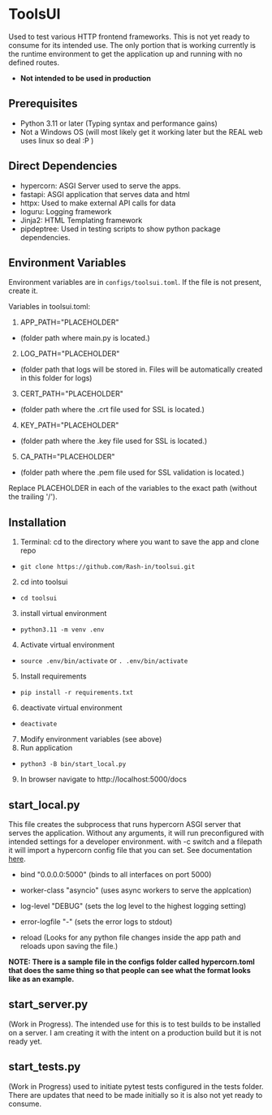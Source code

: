 # ToolsUI
Used to test various HTTP frontend frameworks. This is not yet ready to consume for its intended use. The only portion that is working currently is the runtime environment to get the application up and running with no defined routes.
- **Not intended to be used in production**

## Prerequisites
- Python 3.11 or later (Typing syntax and performance gains)
- Not a Windows OS (will most likely get it working later but the REAL web uses linux so deal :P )

## Direct Dependencies
- hypercorn: ASGI Server used to serve the apps.
- fastapi: ASGI application that serves data and html
- httpx: Used to make external API calls for data
- loguru: Logging framework
- Jinja2: HTML Templating framework
- pipdeptree: Used in testing scripts to show python package dependencies.

## Environment Variables
Environment variables are in `configs/toolsui.toml`. If the file is not present, create it.

Variables in toolsui.toml:
1) APP_PATH="PLACEHOLDER"
- (folder path where main.py is located.)
2) LOG_PATH="PLACEHOLDER"
- (folder path that logs will be stored in. Files will be automatically created in this folder for logs)
3) CERT_PATH="PLACEHOLDER"
- (folder path where the .crt file used for SSL is located.)
4) KEY_PATH="PLACEHOLDER"
- (folder path where the .key file used for SSL is located.)
5) CA_PATH="PLACEHOLDER"
- (folder path where the .pem file used for SSL validation is located.)

Replace PLACEHOLDER in each of the variables to the exact path (without the trailing '/').

## Installation
1) Terminal: cd to the directory where you want to save the app and clone repo
- `git clone https://github.com/Rash-in/toolsui.git`
2) cd into toolsui
- `cd toolsui`
3) install virtual environment
- `python3.11 -m venv .env`
4) Activate virtual environment
- `source .env/bin/activate` or `. .env/bin/activate`
5) Install requirements
- `pip install -r requirements.txt`
6) deactivate virtual environment
- `deactivate`
7) Modify environment variables (see above)
8) Run application
- `python3 -B bin/start_local.py`
9) In browser navigate to http://localhost:5000/docs

## start_local.py
This file creates the subprocess that runs hypercorn ASGI server that serves the application. Without any arguments, it will run preconfigured with intended settings for a developer environment. with -c switch and a filepath it will import a hypercorn config file that you can set. See documentation [here](https://hypercorn.readthedocs.io/en/latest/how_to_guides/configuring.html#configuration-options).

- bind "0.0.0.0:5000"
(binds to all interfaces on port 5000)

- worker-class "asyncio"
(uses async workers to serve the applcation)

- log-level "DEBUG"
(sets the log level to the highest logging setting)

- error-logfile "-"
(sets the error logs to stdout)

- reload
(Looks for any python file changes inside the app path and reloads upon saving the file.)

**NOTE: There is a sample file in the configs folder called hypercorn.toml that does the same thing so that people can see what the format looks like as an example.**

## start_server.py
(Work in Progress). The intended use for this is to test builds to be installed on a server. I am creating it with the intent on a production build but it is not ready yet.

## start_tests.py
(Work in Progress) used to initiate pytest tests configured in the tests folder. There are updates that need to be made initially so it is also not yet ready to consume.
